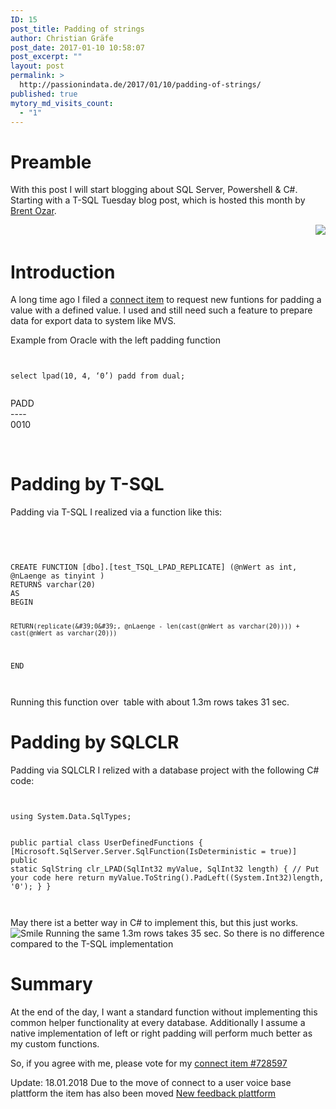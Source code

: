 ```yaml
---
ID: 15
post_title: Padding of strings
author: Christian Gräfe
post_date: 2017-01-10 10:58:07
post_excerpt: ""
layout: post
permalink: >
  http://passionindata.de/2017/01/10/padding-of-strings/
published: true
mytory_md_visits_count:
  - "1"
---
```

<h1>Preamble</h1> <p>With this post I will start blogging about SQL Server, Powershell &amp; C#. Starting with a T-SQL Tuesday blog post, which is hosted this month by <a href="https://www.brentozar.com/archive/2017/01/announcing-t-sql-tuesday-87-sql-server-bugs-enhancement-requests/">Brent Ozar</a>. </p> <p align="right">&nbsp; <img src="https://www.brentozar.com/wp-content/uploads/2016/11/tsql2sday150x150.jpg"></p> <h1>Introduction</h1> <p>A long time ago I filed a <a href="https://connect.microsoft.com/SQLServer/Feedback/Details/728597">connect item</a> to request new funtions for padding a value with a defined value. I used and still need such a feature to prepare data for export data to system like MVS.</p> <p>Example from Oracle with the left padding function</p> <div id="scid:C89E2BDB-ADD3-4f7a-9810-1B7EACF446C1:566d0ba3-970e-4046-b030-12d8cef4ebda" class="wlWriterEditableSmartContent" style="float: none; padding-bottom: 0px; padding-top: 0px; padding-left: 0px; margin: 0px; display: inline; padding-right: 0px"><pre style=white-space:normal>
<pre><code class="sql">
select lpad(10, 4, ‘0’) padd from dual;
</code></pre>
</pre>
</div>
<p>PADD<br>----<br>0010</p>
<p>&nbsp;</p>
<h1>Padding by T-SQL</h1>
<p>Padding via T-SQL I realized via a function like this:</p>
<p>&nbsp;</p>
<div id="scid:C89E2BDB-ADD3-4f7a-9810-1B7EACF446C1:9ab7df1f-338d-447f-8294-a6b3e97c8720" class="wlWriterEditableSmartContent" style="float: none; padding-bottom: 0px; padding-top: 0px; padding-left: 0px; margin: 0px; display: inline; padding-right: 0px"><pre style=white-space:normal>
<pre><code class="sql">
CREATE FUNCTION [dbo].[test_TSQL_LPAD_REPLICATE] (@nWert as int, @nLaenge as tinyint )
RETURNS varchar(20)
AS
BEGIN

	RETURN(replicate(&#39;0&#39;, @nLaenge - len(cast(@nWert as varchar(20)))) + cast(@nWert as varchar(20)))
END
</code></pre>
</pre>
</div>
<p>Running this function over&nbsp; table with about 1.3m rows takes 31 sec. </p>
<h1>Padding by SQLCLR</h1>
<p>Padding via SQLCLR I relized with a database project with the following C# code:</p>
<div id="scid:C89E2BDB-ADD3-4f7a-9810-1B7EACF446C1:6c9c3d0c-7b5b-4fc7-a346-d28f6bbc3222" class="wlWriterEditableSmartContent" style="float: none; padding-bottom: 0px; padding-top: 0px; padding-left: 0px; margin: 0px; display: inline; padding-right: 0px"><pre style=white-space:normal>
<pre><code class="csharp">
using System.Data.SqlTypes;

public partial class UserDefinedFunctions
{
    [Microsoft.SqlServer.Server.SqlFunction(IsDeterministic = true)]
    public static SqlString clr_LPAD(SqlInt32 myValue, SqlInt32 length)
    {
        // Put your code here
        return myValue.ToString().PadLeft((System.Int32)length, &#39;0&#39;);
    }
}
</code></pre>
</pre>
</div>
<p>May there ist a better way in C# to implement this, but this just works. <img class="wlEmoticon wlEmoticon-smile" style="border-top-style: none; border-bottom-style: none; border-right-style: none; border-left-style: none" alt="Smile" src="http://sharptools.de/wp-content/uploads/2017/01/wlEmoticon-smile.png"> Running the same 1.3m rows takes 35 sec. So there is no difference compared to the T-SQL implementation</p>
<h1>Summary</h1>
<p>At the end of the day, I want a standard function without implementing this common helper functionality at every database. Additionally I assume a native implementation of left or right padding will perform much better as my custom functions.</p>
<p>So, if you agree with me, please vote for my <a href="https://connect.microsoft.com/SQLServer/Feedback/Details/728597">connect item #728597</a></p>
<p>
Update: 18.01.2018
Due to the move of connect to a user voice base plattform the item has also been moved <a href="https://feedback.azure.com/forums/908035-sql-server/suggestions/32896552-provide-lpad-rpad-funtion">New feedback plattform</a></p>